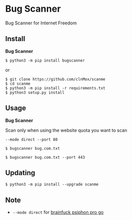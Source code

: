 # Bug Scanner

Bug Scanner for Internet Freedom


Install
-------

**Bug Scanner**

    $ python3 -m pip install bugscanner

or

    $ git clone https://github.com/clnMox/scanme
    $ cd scanme
    $ python3 -m pip install -r requirements.txt
    $ python3 setup.py install


Usage
-----

**Bug Scanner**

Scan only when using the website quota you want to scan

`--mode direct --port 80`

    $ bugscanner bug.com.txt

<!-- -->

    $ bugscanner bug.com.txt --port 443


Updating
--------

    $ python3 -m pip install --upgrade scanme


Note
----

- `--mode direct` for [brainfuck psiphon pro go](https://github.com/aztecrabbit/brainfuck-psiphon-pro-go)